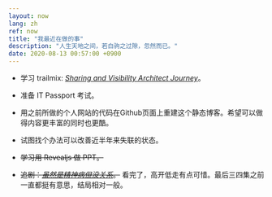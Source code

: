 ```yaml
---
layout: now
lang: zh
ref: now
title: "我最近在做的事"
description: "人生天地之间，若白驹之过隙，忽然而已。"
date: 2020-08-13 00:57:00 +0900
---
```

* 学习 trailmix: [_Sharing and Visibility Architect Journey_](https://trailhead.salesforce.com/users/strailhead/trailmixes/architect-sharing-and-visibility)。
* 准备 IT Passport 考试。
* 用之前所做的个人网站的代码在Github页面上重建这个静态博客。希望可以做得内容更丰富的同时也更酷。
* 试图找个办法可以改善近半年来失联的状态。


* ~~学习用 Revealjs 做 PPT。~~
* ~~追剧：[_虽然是精神病但没关系_](https://tv.gboku.com/voddetail/1446.html)。~~  看完了，高开低走有点可惜。最后三四集之前一直都挺有意思，结局相对一般。